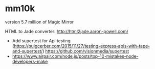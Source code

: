 # mm10k
version 5.7 million of Magic Mirror

HTML to Jade converter:
http://html2jade.aaron-powell.com/

* Add supertest for Api testing (https://puigcerber.com/2015/11/27/testing-express-apis-with-tape-and-supertest/)
https://github.com/visionmedia/supertest
* https://www.airpair.com/node.js/posts/top-10-mistakes-node-developers-make